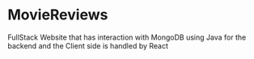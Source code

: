 # MovieReviews
FullStack Website that has interaction with MongoDB using Java for the backend and the Client side is handled by React
